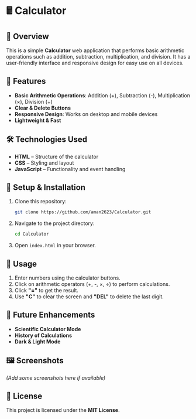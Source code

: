 # 🖩 Calculator  

## 📌 Overview  
This is a simple **Calculator** web application that performs basic arithmetic operations such as addition, subtraction, multiplication, and division. It has a user-friendly interface and responsive design for easy use on all devices.  

## 🚀 Features  
- **Basic Arithmetic Operations**: Addition (+), Subtraction (-), Multiplication (×), Division (÷)  
- **Clear & Delete Buttons**  
- **Responsive Design**: Works on desktop and mobile devices  
- **Lightweight & Fast**  

## 🛠 Technologies Used  
- **HTML** – Structure of the calculator  
- **CSS** – Styling and layout  
- **JavaScript** – Functionality and event handling  

## 🔧 Setup & Installation  
1. Clone this repository:  
   ```sh
   git clone https://github.com/aman2623/Calculator.git
   ```  
2. Navigate to the project directory:  
   ```sh
   cd Calculator
   ```  
3. Open `index.html` in your browser.  

## 📜 Usage  
1. Enter numbers using the calculator buttons.  
2. Click on arithmetic operators (+, -, ×, ÷) to perform calculations.  
3. Click **"="** to get the result.  
4. Use **"C"** to clear the screen and **"DEL"** to delete the last digit.  

## 📌 Future Enhancements  
- **Scientific Calculator Mode**  
- **History of Calculations**  
- **Dark & Light Mode**  

## 🖼 Screenshots  
_(Add some screenshots here if available)_  

## 📜 License  
This project is licensed under the **MIT License**.  
